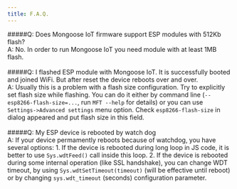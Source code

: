 ```yaml
---
title: F.A.Q.
---
```


#####Q: Does Mongoose IoT firmware support ESP modules with 512Kb flash?<br>
  A: No. In order to  run Mongoose IoT you need module with at least 1MB flash.
<br><br>
#####Q: I flashed ESP module with Mongoose IoT. It is successfully booted and joined WiFi. But after reset the device reboots over and over.<br>
  A: Usually this is a problem with a flash size configuration.
     Try to explicitly set flash size while flashing.
     You can do it either by command line (`--esp8266-flash-size=...`, run `MFT --help` for details)
     or you can use `Settings->Advanced settings` menu option. Check `esp8266-flash-size` in dialog appeared
     and put flash size in this field.
<br><br>
#####Q: My ESP device is rebooted by watch dog<br>
  A: If your device permamently reboots because of watchdog, you have several options:
     1. If the device is rebooted during long loop in JS code, it is better to use
     `Sys.wdtFeed()` call inside this loop.
     2. If the device is rebooted during some internal operation (like SSL handshake),
     you can change WDT timeout, by using `Sys.wdtSetTimeout(timeout)` (will be effective
     until reboot) or by changing `sys.wdt_timeout` (seconds) configuration parameter.
